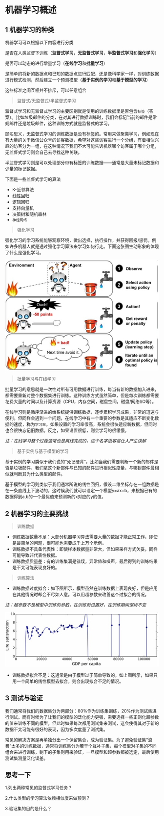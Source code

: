 # 机器学习概述
## 1 机器学习的种类
机器学习可以根据以下内容进行分类

是否在人类监督下训练（**监督式学习**，**无监督式学习**，**半监督式学习**和**强化学习**）

是否可以动态的进行增量学习（**在线学习**和**批量学习**）

是简单的将新的数据点和已知的数据点进行匹配，还是像科学家一样，对训练数据进行模式检测，然后建立一个预测模型（**基于实例的学习**和**基于模型的学习**）

这些标准之间互相并不排斥，可以任意组合

>监督式/无监督式/半监督式学习

监督式学习和无监督式学习的主要区别就是使用的训练数据里是否包含`标签`（答案）。比如垃圾邮件的分类，在对其进行数据训练时，我们会标记当前的邮件是常规邮件还是垃圾邮件，这种训练方式就是监督式的学习。

顾名思义，无监督式学习的训练数据是没有标签的。常用来做聚类学习，例如现在有大量的关于微信公众号的访客数据，希望对这些访客进行一个分组，有着相似兴趣的访客分为一组，在这种情况下我们不大可能告诉机器哪个访客属于哪个分组，无监督式学习则会自己去寻找这种关联。

半监督式学习则是可以处理部分带有标签的训练数据——通常是大量未标记数据和少量的标记数据。

下面是一些监督式学习的算法

* K-近邻算法
* 线性回归
* 逻辑回归
* 支持向量机
* 决策树和随机森林
* `神经网络`

>强化学习

强化学习的学习系统能够观察环境，做出选择，执行操作，并获得回报/惩罚。例如许多机器人就是通过强化学习算法来学习如何行走。下面这张图生动形象的体现了什么是强化学习。

![avatar](eml.png)

>批量学习与在线学习

批量学习的意思就是一次性对所有可用数据进行训练，每当有新的数据加入进来，都需要重新对整个数据集进行训练。这种训练方式虽然简单，但是每次训练都需要花费大量的时间以及计算资源（CPU，内存空间，磁盘空间，磁盘/网络I/O等）。

在线学习则是循序渐进的给系统提供训练数据，逐步累积学习成果，非常的迅速与便利。但同样会遇到一个问题，在线学习中有一个重要的参数是其适应不断变化数据的速度，称为`学习率`。如果设置的学习率很高，系统会很快适应新数据，但同时也会很快忘记旧数据。反之，如果设置很低，则会学习的很缓慢。

*注：在线学习整个过程通常也是离线完成的，这个名字很容易让人产生误解*

>基于实例与基于模型的学习

基于实例的学习类似于我们说的“死记硬背”，比如当我们需要判断一个新的邮件是否是垃圾邮件，我们拿这个新邮件与已知的邮件进行相似性度量，与哪封邮件最相似就判断其为什么类型的邮件。

基于模型的学习则类似于我们通常所说的线性回归，假设二维坐标存在一组数据是在一条直线上下波动的，这时候我们就可以设定一个模型y=ax+b，来根据已有的数据得到a,b的一个最优值来预测新的x对应的y的值。

## 2 机器学习的主要挑战

>训练数据

* 训练数据数量不足：大部分机器学习算法需要大量的数据才能正常工作，即使是最简单的问题，很可能也需要成千上万个示例。
* 训练数据不具备代表性：即使样本数据量非常大，但如果采样方式欠妥，同样可能导致非代表性数据。
* 训练数据质量差：有的训练集满是错误，异常值和噪声，最后得到的训练结果是不太可能表现良好的。

>训练算法

* 训练数据过度拟合：如下图所示，模型虽然在训练数据上表现良好，但是应用在其他情况时却会不尽如人意。可以用超参数来改善这个过拟合的情况。

*注：超参数不是模型中训练的参数，在训练前设置好，在训练期间保持不变*

![avatar](gnh.png)

* 训练数据拟合不足：这通常是由于模型过于简单导致的，如上图所示，如果只用一个简单的线性模型去拟合，则会出现拟合不足的情况。

## 3 测试与验证

我们通常将我们的数据集分为两部分：80%作为训练集训练，20%作为测试集进行测试。而有时候为了让我们的模型的泛化能力更强，需要选择一些正则化超参数的值来训练不同的模型，但此时如果每次都用测试集来测试，这会使得其对于新的数据不太可能有很好的表现，因为多次度量了测试集。

常见的解决方案是再单独分出一个保留集合，成为验证集。为了避免验证集“浪费”太多的训练数据，通常将训练集分为若干个互补子集，每个模型对子集的不同组合来进行训练，剩下的子集则用来验证，一旦模型和超参数都被选定，最后使用测试集测量泛化误差。

## 思考一下

1.列出两种常见的监督式学习任务？

2.什么类型的学习算法依赖相似度来做预测？

3.验证集的目的是什么？

